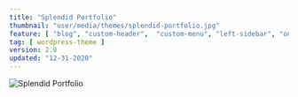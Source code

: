 ```yaml
---
title: "Splendid Portfolio"
thumbnail: "user/media/themes/splendid-portfolio.jpg"
feature: [ "blog", "custom-header",  "custom-menu", "left-sidebar", "one-column", "right-sidebar", "sticky-post", "threaded-comments", "translation-ready", "two-columns" ]
tag: [ wordpress-theme ]
version: 2.8
updated: "12-31-2020"
---
```

![Splendid Portfolio](https://getbenonit.com/user/media/themes/splendid-portfolio.jpg)